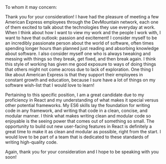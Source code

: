 To whom it may concern:

Thank you for your consideration! I have had the pleasure of meeting a few American Express employees through the DevMountain network, each one of them excited to talk about the technologies they use everyday at work. When I think about how I want to view my work and the people I work with, I want to have that outlook: passion and excitement! I consider myself to be an incredibly passionate person about the world of software, often times spending longer hours than planned just reading and absorbing knowledge about software. I also consider myself one who is always tweaking and messing with things so they break, get fixed, and then break again. I think this style of working has given me good exposure to ways of doing things that others might not come across due to lack of exploration. One thing I like about American Express is that they support their employees in constant growth and education, because I sure have a lot of things on my software wish-list that I would love to learn!

Pertaining to this specific position, I am a great candidate due to my proficiency in React and my understanding of what makes it special versus other potential frameworks. My ES6 skills lay the foundation for writing code in any framework, and writing that code in a clean, concise, and modular manner. I think what makes writing clean and modular code so enjoyable is the seeing power that comes out of something so small. The opportunity to build out new user-facing features in React is definitely a great time to make it as clean and modular as possible, right from the start. I would love to be part of a team that is dedicated to these standards of writing high-quality code.

Again, thank you for your consideration and I hope to be speaking with you soon!
